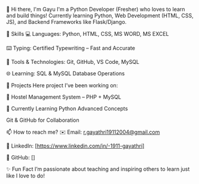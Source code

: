 👋 Hi there, I'm Gayu
I'm a Python Developer (Fresher) who loves to learn and build things!
Currently learning Python, Web Development (HTML, CSS, JS), and Backend Frameworks like Flask/Django.

🚀 Skills
💻 Languages: Python, HTML, CSS, MS WORD, MS EXCEL

⌨️ Typing: Certified Typewriting – Fast and Accurate

🧰 Tools & Technologies: Git, GitHub, VS Code, MySQL

🌐 Learning: SQL & MySQL Database Operations

📂 Projects
Here project I’ve been working on:

🏨 Hostel Management System – PHP + MySQL 

🌱 Currently Learning
Python Advanced Concepts

Git & GitHub for Collaboration

📫 How to reach me?
✉️ Email: r.gayathri19112004@gmail.com

🔗 LinkedIn: [https://www.linkedin.com/in/-1911-gayathri]

🐍 GitHub: []

✨ Fun Fact
I’m passionate about teaching and inspiring others to learn just like I love to do!

